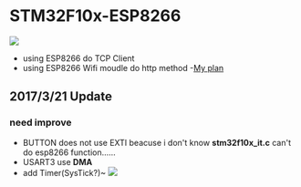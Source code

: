 # STM32F10x-ESP8266
![](https://i.imgur.com/voVY2Da.jpg)

- using ESP8266 do TCP Client
- using ESP8266 Wifi moudle do http method
-[My plan](https://hackmd.io/IYFg7AbCCmBmEFoDMBWAxmhIkCMUIA5RgE0cl4AGWNA6HWIA)

## 2017/3/21 Update
### need improve
- BUTTON does not use EXTI beacuse i don't know __stm32f10x_it.c__ can't do esp8266 function......
- USART3 use __DMA__
- add Timer(SysTick?)~ 
![](https://i.imgur.com/HCdeuUj.png)